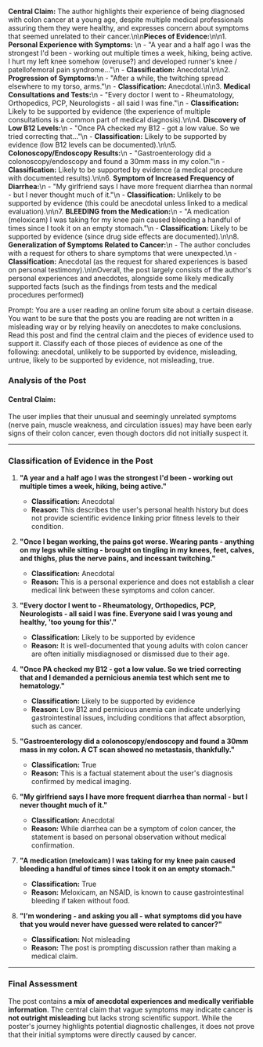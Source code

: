 **Central Claim:** The author highlights their experience of being diagnosed with colon cancer at a young age, despite multiple medical professionals assuring them they were healthy, and expresses concern about symptoms that seemed unrelated to their cancer.\n\n**Pieces of Evidence:**\n\n1. **Personal Experience with Symptoms:** \n   - "A year and a half ago I was the strongest I\'d been - working out multiple times a week, hiking, being active. I hurt my left knee somehow (overuse?) and developed runner\'s knee / patellofemoral pain syndrome..."\n   - **Classification:** Anecdotal.\n\n2. **Progression of Symptoms:**\n   - "After a while, the twitching spread elsewhere to my torso, arms."\n   - **Classification:** Anecdotal.\n\n3. **Medical Consultations and Tests:**\n   - "Every doctor I went to - Rheumatology, Orthopedics, PCP, Neurologists - all said I was fine."\n   - **Classification:** Likely to be supported by evidence (the experience of multiple consultations is a common part of medical diagnosis).\n\n4. **Discovery of Low B12 Levels:**\n   - "Once PA checked my B12 - got a low value. So we tried correcting that..."\n   - **Classification:** Likely to be supported by evidence (low B12 levels can be documented).\n\n5. **Colonoscopy/Endoscopy Results:**\n   - "Gastroenterology did a colonoscopy/endoscopy and found a 30mm mass in my colon."\n   - **Classification:** Likely to be supported by evidence (a medical procedure with documented results).\n\n6. **Symptom of Increased Frequency of Diarrhea:**\n   - "My girlfriend says I have more frequent diarrhea than normal - but I never thought much of it."\n   - **Classification:** Unlikely to be supported by evidence (this could be anecdotal unless linked to a medical evaluation).\n\n7. **BLEEDING from the Medication:**\n   - "A medication (meloxicam) I was taking for my knee pain caused bleeding a handful of times since I took it on an empty stomach."\n   - **Classification:** Likely to be supported by evidence (since drug side effects are documented).\n\n8. **Generalization of Symptoms Related to Cancer:**\n   - The author concludes with a request for others to share symptoms that were unexpected.\n   - **Classification:** Anecdotal (as the request for shared experiences is based on personal testimony).\n\nOverall, the post largely consists of the author\'s personal experiences and anecdotes, alongside some likely medically supported facts (such as the findings from tests and the medical procedures performed)



Prompt: You are a user reading an online forum site about a certain disease. You want to be sure that the posts you are reading are not written in a misleading way or by relying heavily on anecdotes to make conclusions. Read this post and find the central claim and the pieces of evidence used to support it. Classify each of those pieces of evidence as one of the following: anecdotal, unlikely to be supported by evidence, misleading, untrue, likely to be supported by evidence, not misleading, true.

### **Analysis of the Post**

#### **Central Claim:**
The user implies that their unusual and seemingly unrelated symptoms (nerve pain, muscle weakness, and circulation issues) may have been early signs of their colon cancer, even though doctors did not initially suspect it.

---

### **Classification of Evidence in the Post**

1. **"A year and a half ago I was the strongest I'd been - working out multiple times a week, hiking, being active."**  
   - **Classification:** Anecdotal  
   - **Reason:** This describes the user's personal health history but does not provide scientific evidence linking prior fitness levels to their condition.

2. **"Once I began working, the pains got worse. Wearing pants - anything on my legs while sitting - brought on tingling in my knees, feet, calves, and thighs, plus the nerve pains, and incessant twitching."**  
   - **Classification:** Anecdotal  
   - **Reason:** This is a personal experience and does not establish a clear medical link between these symptoms and colon cancer.

3. **"Every doctor I went to - Rheumatology, Orthopedics, PCP, Neurologists - all said I was fine. Everyone said I was young and healthy, 'too young for this'."**  
   - **Classification:** Likely to be supported by evidence  
   - **Reason:** It is well-documented that young adults with colon cancer are often initially misdiagnosed or dismissed due to their age.

4. **"Once PA checked my B12 - got a low value. So we tried correcting that and I demanded a pernicious anemia test which sent me to hematology."**  
   - **Classification:** Likely to be supported by evidence  
   - **Reason:** Low B12 and pernicious anemia can indicate underlying gastrointestinal issues, including conditions that affect absorption, such as cancer.

5. **"Gastroenterology did a colonoscopy/endoscopy and found a 30mm mass in my colon. A CT scan showed no metastasis, thankfully."**  
   - **Classification:** True  
   - **Reason:** This is a factual statement about the user's diagnosis confirmed by medical imaging.

6. **"My girlfriend says I have more frequent diarrhea than normal - but I never thought much of it."**  
   - **Classification:** Anecdotal  
   - **Reason:** While diarrhea can be a symptom of colon cancer, the statement is based on personal observation without medical confirmation.

7. **"A medication (meloxicam) I was taking for my knee pain caused bleeding a handful of times since I took it on an empty stomach."**  
   - **Classification:** True  
   - **Reason:** Meloxicam, an NSAID, is known to cause gastrointestinal bleeding if taken without food.

8. **"I'm wondering - and asking you all - what symptoms did you have that you would never have guessed were related to cancer?"**  
   - **Classification:** Not misleading  
   - **Reason:** The post is prompting discussion rather than making a medical claim.

---

### **Final Assessment**
The post contains **a mix of anecdotal experiences and medically verifiable information**. The central claim that vague symptoms may indicate cancer is **not outright misleading** but lacks strong scientific support. While the poster's journey highlights potential diagnostic challenges, it does not prove that their initial symptoms were directly caused by cancer.
